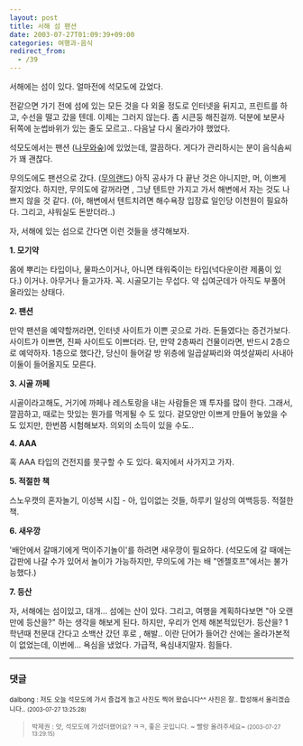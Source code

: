 ```yaml
---
layout: post
title: 서해 섬 팬션
date: 2003-07-27T01:09:39+09:00
categories: 여행과-음식
redirect_from:
  - /39
---
```


서해에는 섬이 있다. 얼마전에 석모도에 갔었다.

전같으면 가기 전에 섬에 있는 모든 것을 다 외울 정도로 인터넷을 뒤지고, 프린트를 하고, 수선을 떨고 갔을 텐데. 이제는 그러지 않는다. 좀 시큰둥 해진걸까. 덕분에 보문사 뒤쪽에 눈썹바위가 있는 줄도 모르고.. 다음날 다시 올라가야 했었다.

석모도에서는 팬션 (<a href="http://www.namusup.co.kr/">나무와숲</a>)에 있었는데, 깔끔하다. 게다가 관리하시는 분이 음식솜씨가 꽤 괜찮다.

무의도에도 팬션으로 갔다. (<a href="http://www.muuiland.co.kr/">무의랜드</a>) 아직 공사가 다 끝난 것은 아니지만, 머, 이쁘게 잘지었다. 하지만, 무의도에 갈꺼라면 , 그냥 텐트만 가지고 가서 해변에서 자는 것도 나쁘지 않을 것 같다. (아, 해변에서 텐트치려면 해수욕장 입장료 일인당 이천원이 필요하다. 그리고, 샤워실도 돈받더라..)

자, 서해에 있는 섬으로 간다면 이런 것들을 생각해보자.

<B>1. 모기약</B>

몸에 뿌리는 타입이나, 물파스이거나, 아니면 태워죽이는 타입(넉다운이란 제품이 있다.) 이거나. 아무거나 들고가자. 꼭. 시골모기는 무섭다. 약 십여군데가 아직도 부풀어 올라있는 상태다.

<B>2. 팬션</B>

만약 팬션을 예약할꺼라면, 인터넷 사이트가 이쁜 곳으로 가라. 돈들였다는 증건가보다. 사이트가 이쁘면, 진짜 사이트도 이쁘더라. 단, 만약 2층짜리 건물이라면, 반드시 2층으로 예약하자. 1층으로 했다간, 당신이 들어갈 방 위층에 일곱살짜리와 여섯살짜리 사내아이둘이 들어올지도 모른다.

<B>3. 시골 까페</B>

시골이라고해도, 거기에 까페나 레스토랑을 내는 사람들은 꽤 투자를 많이 한다. 그래서, 깔끔하고, 때로는 맛있는 뭔가를 먹게될 수 도 있다. 겉모양만 이쁘게 만들어 놓았을 수도 있지만, 한번쯤 시험해보자. 의외의 소득이 있을 수도..

<B>4. AAA</B>

혹 AAA 타입의 건전지를 못구할 수 도 있다. 육지에서 사가지고 가자.

<B>5. 적절한 책</B>

스노우캣의 혼자놀기, 이성복 시집 - 아, 입이없는 것들, 하루키 일상의 여백등등. 적절한 책.

<B>6. 새우깡</B>

'배안에서 갈매기에게 먹이주기놀이'를 하려면 새우깡이 필요하다. (석모도에 갈 때에는 갑판에 나갈 수가 있어서 놀이가 가능하지만, 무의도에 가는 배 "엔젤호프"에서는 불가능했다.)

<B>7. 등산</B>

자, 서해에는 섬이있고, 대개... 섬에는 산이 있다. 그리고, 여행을 계획하다보면 "아 오랜만에 등산을?" 하는 생각을 해보게 된다. 하지만, 우리가 언제 해본적있던가. 등산을? 1학년때 천문대 간다고 소백산 갔던 후로 , 해발.. 이란 단어가 들어간 산에는 올라가본적이 없었는데, 이번에... 욕심을 냈었다. 가급적, 욕심내지말자. 힘들다.

* * *

### 댓글



<!--- cmt:58 --->
<!--- mail: --->
<!--- parent:0 --->

<small>dalbong : 저도 오늘 석모도에 가서 즐겁게 놀고 사진도 찍어 왔습니다^^ 사진은 잘.. 합성해서 올리겠습니다.. <small>(2003-07-27 13:25:28)</small></small>


<!--- cmt:59 --->
<!--- mail: --->
<!--- parent:0 --->

> <small>박제권 : 앗, 석모도에 가셨더랬어요?  ㅋㅋ, 좋은 곳입니다. ~ 빨랑 올려주세요~ <small>(2003-07-27 13:29:15)</small></small>

